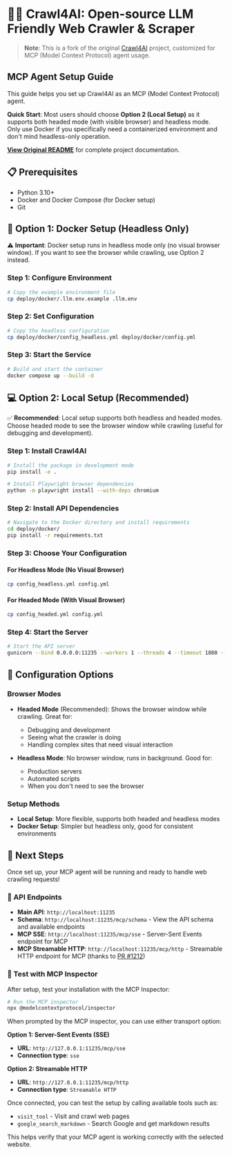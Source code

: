 # 🚀🤖 Crawl4AI: Open-source LLM Friendly Web Crawler & Scraper

> **Note**: This is a fork of the original [Crawl4AI](https://github.com/unclecode/crawl4ai) project, customized for MCP (Model Context Protocol) agent usage.

## MCP Agent Setup Guide

This guide helps you set up Crawl4AI as an MCP (Model Context Protocol) agent. 

**Quick Start**: Most users should choose **Option 2 (Local Setup)** as it supports both headed mode (with visible browser) and headless mode. Only use Docker if you specifically need a containerized environment and don't mind headless-only operation.

**[View Original README](README_ORIGINAL.md)** for complete project documentation.

## 📋 Prerequisites

- Python 3.10+
- Docker and Docker Compose (for Docker setup)
- Git

## 🐳 Option 1: Docker Setup (Headless Only)

⚠️ **Important**: Docker setup runs in headless mode only (no visual browser window). If you want to see the browser while crawling, use Option 2 instead.

### Step 1: Configure Environment
```bash
# Copy the example environment file
cp deploy/docker/.llm.env.example .llm.env
```

### Step 2: Set Configuration
```bash
# Copy the headless configuration
cp deploy/docker/config_headless.yml deploy/docker/config.yml
```

### Step 3: Start the Service
```bash
# Build and start the container
docker compose up --build -d
```

## 💻 Option 2: Local Setup (Recommended)

✅ **Recommended**: Local setup supports both headless and headed modes. Choose headed mode to see the browser window while crawling (useful for debugging and development).

### Step 1: Install Crawl4AI
```bash
# Install the package in development mode
pip install -e .

# Install Playwright browser dependencies
python -m playwright install --with-deps chromium
```

### Step 2: Install API Dependencies
```bash
# Navigate to the Docker directory and install requirements
cd deploy/docker/
pip install -r requirements.txt
```

### Step 3: Choose Your Configuration

#### For Headless Mode (No Visual Browser)
```bash
cp config_headless.yml config.yml
```

#### For Headed Mode (With Visual Browser)
```bash
cp config_headed.yml config.yml
```

### Step 4: Start the Server
```bash
# Start the API server
gunicorn --bind 0.0.0.0:11235 --workers 1 --threads 4 --timeout 1800 --graceful-timeout 30 --keep-alive 300 --log-level info --worker-class uvicorn.workers.UvicornWorker server:app
```

## 🔧 Configuration Options

### Browser Modes
- **Headed Mode** (Recommended): Shows the browser window while crawling. Great for:
  - Debugging and development
  - Seeing what the crawler is doing
  - Handling complex sites that need visual interaction
  
- **Headless Mode**: No browser window, runs in background. Good for:
  - Production servers
  - Automated scripts
  - When you don't need to see the browser

### Setup Methods
- **Local Setup**: More flexible, supports both headed and headless modes
- **Docker Setup**: Simpler but headless only, good for consistent environments

## 🚀 Next Steps

Once set up, your MCP agent will be running and ready to handle web crawling requests!

### 🔗 API Endpoints

- **Main API**: `http://localhost:11235`
- **Schema**: `http://localhost:11235/mcp/schema` - View the API schema and available endpoints
- **MCP SSE**: `http://localhost:11235/mcp/sse` - Server-Sent Events endpoint for MCP
- **MCP Streamable HTTP**: `http://localhost:11235/mcp/http` - Streamable HTTP endpoint for MCP (thanks to [PR #1212](https://github.com/unclecode/crawl4ai/pull/1212))

### 🧪 Test with MCP Inspector

After setup, test your installation with the MCP Inspector:

```bash
# Run the MCP inspector
npx @modelcontextprotocol/inspector
```

When prompted by the MCP inspector, you can use either transport option:

**Option 1: Server-Sent Events (SSE)**
- **URL**: `http://127.0.0.1:11235/mcp/sse`
- **Connection type**: `sse`

**Option 2: Streamable HTTP**
- **URL**: `http://127.0.0.1:11235/mcp/http`
- **Connection type**: `Streamable HTTP`

Once connected, you can test the setup by calling available tools such as:
- `visit_tool` - Visit and crawl web pages
- `google_search_markdown` - Search Google and get markdown results

This helps verify that your MCP agent is working correctly with the selected website.